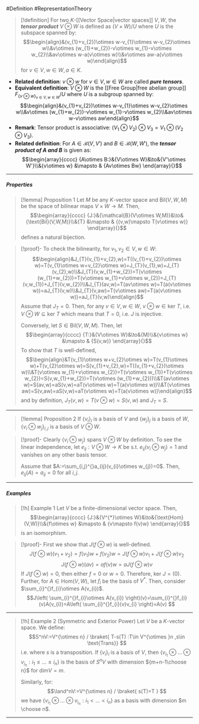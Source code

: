 #Definition #RepresentationTheory 

> [!definition]
> For two $K$-[[Vector Space|vector spaces]] $V,W$, the ***tensor product*** $V\otimes W$ is defined as $(V\times W) /U$ where $U$ is the subspace spanned by: $$\begin{align}&(v_{1}+v_{2})\otimes w-v_{1}\otimes w-v_{2}\otimes w\\&v\otimes (w_{1}+w_{2})-v\otimes w_{1}-v\otimes w_{2}\\&av\otimes w-a(v\otimes w)\\&v\otimes aw-a(v\otimes w)\end{align}$$for $v\in V,w\in W,a\in K$.
- **Related definition**: $v\otimes w$ for $v\in V,w\in W$ are called ***pure tensors***.
- **Equivalent definition**: $V\otimes W$ is the [[Free Group|free abelian group]] $F_{\{ v\otimes w \}_{v\in V,w\in W}} / U$ where $U$ is a subgroup spanned by: $$\begin{align}&(v_{1}+v_{2})\otimes w-v_{1}\otimes w-v_{2}\otimes w\\&v\otimes (w_{1}+w_{2})-v\otimes w_{1}-v\otimes w_{2}\\&av\otimes w-v\otimes aw\end{align}$$
- **Remark**: Tensor product is associative: $(V_{1}\otimes V_{2})\otimes V_{3}=V_{1}\otimes(V_{2}\otimes V_{3})$.
- **Related definition**: For $A\in \mathcal{B}(V,V')$ and $B\in \mathcal{B}(W,W')$, the ***tensor product of $A$ and $B$*** is given as: $$\begin{array}{cccc} {A\otimes B:}&{V\otimes W}&\to&{V'\otimes W'}\\&{v\otimes w} &\mapsto & {Av\otimes Bw} \end{array}{}$$
---
##### Properties
> [!lemma] Proposition 1
> Let $M$ be any $K$-vector space and $\text{Bil}(V,W,M)$ be the space of bilinear maps $V\times W\to M$. Then, $$\begin{array}{cccc} {J:}&{\mathcal{B}(V\otimes W,M)}&\to&{\text{Bil}(V,W,M)}\\&{T} &\mapsto & {(v,w)\mapsto T(v\otimes w)} \end{array}{}$$defines a natural bijection.

> [!proof]-
> To check the bilinearity, for $v_{1},v_{2}\in V,w\in W$:$$\begin{align}&J_{T}(v_{1}+v_{2},w)=T((v_{1}+v_{2})\otimes w)=T(v_{1}\otimes w+v_{2}\otimes w)=J_{T}(v_{1},w)+J_{T}(v_{2},w)\\&J_{T}(v,w_{1}+w_{2})=T(v\otimes (w_{1}+w_{2}))=T(v\otimes w_{1}+v\otimes w_{2})=J_{T}(v,w_{1})+J_{T}(v,w_{2})\\&J_{T}(av,w)=T(av\otimes w)=T(a(v\otimes w))=aJ_{T}(v,w)\\&J_{T}(v,aw)=T(v\otimes aw)=T(a(v\otimes w))=aJ_{T}(v,w)\end{align}$$
> Assume that $J_{T}=0$. Then, for any $v\in V,w\in W$, $v\otimes w\in \text{ker }T$, i.e. $V\otimes W \subseteq \text{ker }T$ which means that $T=0$, i.e. $J$ is injective.
> 
> Conversely, let $S\in \text{Bil}(V,W,M)$. Then, let $$\begin{array}{cccc} {T:}&{V\otimes W}&\to&{M}\\&{v\otimes w} &\mapsto & {S(v,w)} \end{array}{}$$To show that $T$ is well-defined, $$\begin{align}&T(v_{1}\otimes w+v_{2}\otimes w)=T(v_{1}\otimes w)+T(v_{2}\otimes w)=S(v_{1}+v_{2},w)=T((v_{1}+v_{2})\otimes w)\\&T(v\otimes w_{1}+v\otimes w_{2})=T(v\otimes w_{1})+T(v\otimes w_{2})=S(v,w_{1}+w_{2})=T(v\otimes (w_{1}+w_{2}))\\&T(av\otimes w)=S(av,w)=aS(v,w)=aT(v\otimes w)=T(a(v\otimes w))\\&T(v\otimes aw)=S(v,aw)=aS(v,w)=aT(v\otimes w)=T(a(v\otimes w))\end{align}$$and by definition, $J_{T}(v,w)=T(v\otimes w)=S(v,w)$ and $J_{T}=S$.
---
> [!lemma] Proposition 2
> If $\{ v_{i} \}_{i}$ is a basis of $V$ and $\{ w_{j} \}_{j}$ is a basis of $W$, $\{ v_{i}\otimes w_{j} \}_{i,j}$ is a basis of $V\otimes W$. 

> [!proof]-
> Clearly $\{ v_{i}\otimes w_{j} \}$ spans $V\otimes W$ by definition. To see the linear independence, let $e_{ij}:V\otimes W\to K$ be s.t. $e_{ij}(v_{i}\otimes w_{j})=1$ and vanishes on any other basis tensor. 
> 
> Assume that $A:=\sum_{i,j}^{}a_{ij}(v_{i}\otimes w_{j})=0$. Then, $e_{ij}(A)=a_{ij}=0$ for all $i,j$.
---
##### Examples

> [!h] Example 1
> Let $V$ be a finite-dimensional vector space. Then, $$\begin{array}{cccc} {J:}&{V^{*}\otimes W}&\to&{\text{Hom}(V,W)}\\&{f\otimes w} &\mapsto & {v\mapsto f(v)w} \end{array}{}$$is an isomorphism.

> [!proof]-
> First we show that $J(f\otimes w)$ is well-defined. $$J(f\otimes w)(v_{1}+v_{2})=f(v_{1})w+f(v_{2})w=J(f\otimes w)v_{1}+J(f\otimes w)v_{2}$$$$J(f\otimes w)(av)=af(v)w=aJ(f\otimes w)v$$
> If $J(f\otimes w)=0$, then either $f=0$ or $w=0$. Therefore, $\text{ker }J=(0)$. Further, for $A\in \text{Hom}(V,W)$, let $f_{i}$ be the basis of $V^{*}$. Then, consider $\sum_{i}^{}f_{i}\otimes A(v_{i})$. $$J\left( \sum_{i}^{}f_{i}\otimes A(v_{i}) \right)(v)=\sum_{i}^{}f_{i}(v)A(v_{i})=A\left( \sum_{i}^{}f_{i}(v)v_{i} \right)=A(v) $$
---
> [!h] Example 2 (Symmetric and Exterior Power)
> Let $V$ be a $K$-vector space. We define: $$S^nV:=V^{\otimes n} / \braket{ T-s(T) :T\in V^{\otimes }n ,s\in \text{Trans}} $$i.e. where $s$ is a transposition. If $\{ v_{i} \}_{i}$ is a basis of $V$, then $\{ v_{i_{1}}\otimes\dots \otimes v_{i_{n}}:i_{1}\leq\dots\leq i_{n} \}$ is the basis of $S^nV$ with dimension ${m+n-1\choose n}$ for $\text{dim} V=m$.
> 
> Similarly, for: $$\land^nV:=V^{\otimes n} / \braket{ s(T)=T  } $$we have $\{ v_{i_{1}}\otimes\dots \otimes v_{i_{n}}:i_{1}<\dots<i_{n} \}$ as a basis with dimension $m \choose n$.
---
